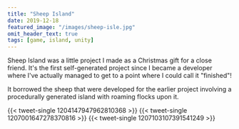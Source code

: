 ```yaml
---
title: "Sheep Island"
date: 2019-12-18
featured_image: "/images/sheep-isle.jpg"
omit_header_text: true
tags: [game, island, unity]
---
```

Sheep Island was a little project I made as a Christmas gift for a close friend. It's the first self-generated project since I became a developer where I've actually managed to get to a point where I could call it "finished"!
<!--more-->
It borrowed the sheep that were developed for the earlier project involving a procedurally generated island with roaming flocks upon it. 

{{< tweet-single 1204147947962810368 >}}
{{< tweet-single 1207001647278370816 >}}
{{< tweet-single 1207103107391541249 >}}